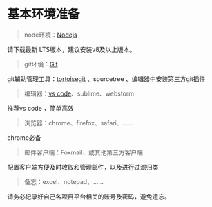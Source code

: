 # 基本环境准备

> node环境：[Nodejs](https://nodejs.org/en/)

请下载最新 LTS版本，建议安装v8及以上版本。

> git环境：[Git](https://git-scm.com/downloads)

git辅助管理工具：[tortoisegit](https://tortoisegit.org/download/) 、sourcetree 、编辑器中安装第三方git插件

> 编辑器：[vs code](https://code.visualstudio.com/Download)、sublime、webstorm

推荐vs code ，简单高效

> 浏览器：chrome、firefox、safari、......

chrome必备

> 邮件客户端：Foxmail、或其他第三方客户端

配置客户端方便及时收取和管理邮件，以及进行过滤归类

> 备忘：excel、notepad、......

请务必记录好自己各项目平台相关的账号及密码，避免遗忘。